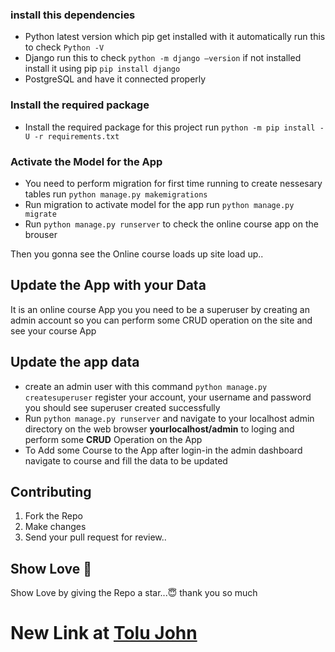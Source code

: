 
### install this dependencies 
- Python latest version which pip get installed with it automatically run this to check `Python -V`
- Django run this to check `python -m django –version` if not installed install it using pip `pip install django`
- PostgreSQL and have it connected properly
### Install the required package
- Install the required package for this project run `python -m pip install -U -r requirements.txt`
### Activate the Model for the App
- You need to perform migration for first time running to create nessesary tables run `python manage.py makemigrations`
- Run migration to activate model for the app run `python manage.py migrate`
- Run `python manage.py runserver` to check the online course app on the brouser

Then you gonna see the Online course loads up site load up..
## Update the App with your Data 
It is an online course App you you need to be a superuser by creating an admin account so you can perform some CRUD operation on the site and see your course App

## Update the app data
- create an admin user with this command  `python manage.py createsuperuser` register your account, your username and password you should see superuser created successfully
- Run `python manage.py runserver` and navigate to your localhost admin directory on the web browser **yourlocalhost/admin** to loging and perform some **CRUD** Operation on the App
- To Add some Course to the App after login-in the admin dashboard navigate to course and fill the data to be updated 

## Contributing
1. Fork the Repo
2. Make changes
3. Send your pull request for review..

## Show Love 💓

Show Love by giving the Repo a star...😇
thank you so much

# New Link at [Tolu John](https://port.tolujohn.repl.co/)
